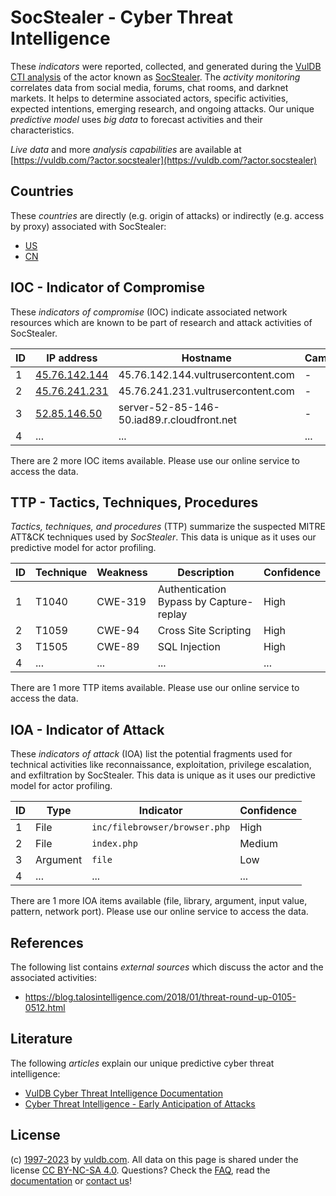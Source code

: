 # SocStealer - Cyber Threat Intelligence

These _indicators_ were reported, collected, and generated during the [VulDB CTI analysis](https://vuldb.com/?kb.cti) of the actor known as [SocStealer](https://vuldb.com/?actor.socstealer). The _activity monitoring_ correlates data from social media, forums, chat rooms, and darknet markets. It helps to determine associated actors, specific activities, expected intentions, emerging research, and ongoing attacks. Our unique _predictive model_ uses _big data_ to forecast activities and their characteristics.

_Live data_ and more _analysis capabilities_ are available at [https://vuldb.com/?actor.socstealer](https://vuldb.com/?actor.socstealer)

## Countries

These _countries_ are directly (e.g. origin of attacks) or indirectly (e.g. access by proxy) associated with SocStealer:

* [US](https://vuldb.com/?country.us)
* [CN](https://vuldb.com/?country.cn)

## IOC - Indicator of Compromise

These _indicators of compromise_ (IOC) indicate associated network resources which are known to be part of research and attack activities of SocStealer.

ID | IP address | Hostname | Campaign | Confidence
-- | ---------- | -------- | -------- | ----------
1 | [45.76.142.144](https://vuldb.com/?ip.45.76.142.144) | 45.76.142.144.vultrusercontent.com | - | High
2 | [45.76.241.231](https://vuldb.com/?ip.45.76.241.231) | 45.76.241.231.vultrusercontent.com | - | High
3 | [52.85.146.50](https://vuldb.com/?ip.52.85.146.50) | server-52-85-146-50.iad89.r.cloudfront.net | - | High
4 | ... | ... | ... | ...

There are 2 more IOC items available. Please use our online service to access the data.

## TTP - Tactics, Techniques, Procedures

_Tactics, techniques, and procedures_ (TTP) summarize the suspected MITRE ATT&CK techniques used by _SocStealer_. This data is unique as it uses our predictive model for actor profiling.

ID | Technique | Weakness | Description | Confidence
-- | --------- | -------- | ----------- | ----------
1 | T1040 | CWE-319 | Authentication Bypass by Capture-replay | High
2 | T1059 | CWE-94 | Cross Site Scripting | High
3 | T1505 | CWE-89 | SQL Injection | High
4 | ... | ... | ... | ...

There are 1 more TTP items available. Please use our online service to access the data.

## IOA - Indicator of Attack

These _indicators of attack_ (IOA) list the potential fragments used for technical activities like reconnaissance, exploitation, privilege escalation, and exfiltration by SocStealer. This data is unique as it uses our predictive model for actor profiling.

ID | Type | Indicator | Confidence
-- | ---- | --------- | ----------
1 | File | `inc/filebrowser/browser.php` | High
2 | File | `index.php` | Medium
3 | Argument | `file` | Low
4 | ... | ... | ...

There are 1 more IOA items available (file, library, argument, input value, pattern, network port). Please use our online service to access the data.

## References

The following list contains _external sources_ which discuss the actor and the associated activities:

* https://blog.talosintelligence.com/2018/01/threat-round-up-0105-0512.html

## Literature

The following _articles_ explain our unique predictive cyber threat intelligence:

* [VulDB Cyber Threat Intelligence Documentation](https://vuldb.com/?kb.cti)
* [Cyber Threat Intelligence - Early Anticipation of Attacks](https://www.scip.ch/en/?labs.20201022)

## License

(c) [1997-2023](https://vuldb.com/?kb.changelog) by [vuldb.com](https://vuldb.com/?kb.about). All data on this page is shared under the license [CC BY-NC-SA 4.0](https://creativecommons.org/licenses/by-nc-sa/4.0/). Questions? Check the [FAQ](https://vuldb.com/?kb.faq), read the [documentation](https://vuldb.com/?kb) or [contact us](https://vuldb.com/?contact)!
